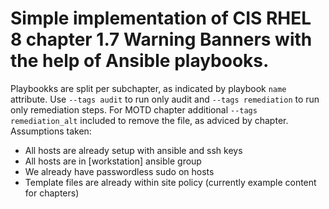 # Simple implementation of CIS RHEL 8  chapter 1.7 Warning Banners with the help of Ansible playbooks. 

Playbookks are split per subchapter, as indicated by playbook `name` attribute.
Use `--tags audit` to run only audit and `--tags remediation` to run only remediation steps.
For MOTD chapter additional `--tags remediation_alt` included to remove the file, as adviced by chapter.
Assumptions taken:  
- All hosts are already setup with ansible and ssh keys
- All hosts are in [workstation] ansible group
- We already have passwordless sudo on hosts 
- Template files are already within site policy (currently example content for chapters)
